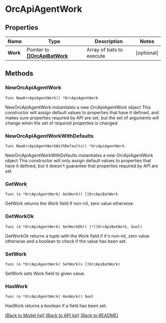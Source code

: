 # OrcApiAgentWork

## Properties

Name | Type | Description | Notes
------------ | ------------- | ------------- | -------------
**Work** | Pointer to [**[]OrcApiBatWork**](OrcApiBatWork.md) | Array of bats to execute | [optional] 

## Methods

### NewOrcApiAgentWork

`func NewOrcApiAgentWork() *OrcApiAgentWork`

NewOrcApiAgentWork instantiates a new OrcApiAgentWork object
This constructor will assign default values to properties that have it defined,
and makes sure properties required by API are set, but the set of arguments
will change when the set of required properties is changed

### NewOrcApiAgentWorkWithDefaults

`func NewOrcApiAgentWorkWithDefaults() *OrcApiAgentWork`

NewOrcApiAgentWorkWithDefaults instantiates a new OrcApiAgentWork object
This constructor will only assign default values to properties that have it defined,
but it doesn't guarantee that properties required by API are set

### GetWork

`func (o *OrcApiAgentWork) GetWork() []OrcApiBatWork`

GetWork returns the Work field if non-nil, zero value otherwise.

### GetWorkOk

`func (o *OrcApiAgentWork) GetWorkOk() (*[]OrcApiBatWork, bool)`

GetWorkOk returns a tuple with the Work field if it's non-nil, zero value otherwise
and a boolean to check if the value has been set.

### SetWork

`func (o *OrcApiAgentWork) SetWork(v []OrcApiBatWork)`

SetWork sets Work field to given value.

### HasWork

`func (o *OrcApiAgentWork) HasWork() bool`

HasWork returns a boolean if a field has been set.


[[Back to Model list]](../README.md#documentation-for-models) [[Back to API list]](../README.md#documentation-for-api-endpoints) [[Back to README]](../README.md)


